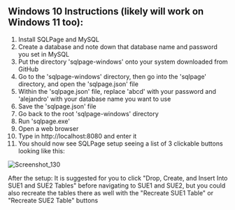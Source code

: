 ## Windows 10 Instructions (likely will work on Windows 11 too):
1. Install SQLPage and MySQL
2. Create a database and note down that database name and password you set in MySQL
3. Put the directory 'sqlpage-windows' onto your system downloaded from GitHub
4. Go to the 'sqlpage-windows' directory, then go into the 'sqlpage' directory, and open the 'sqlpage.json' file
5. Within the 'sqlpage.json' file, replace 'abcd' with your password and 'alejandro' with your database name you want to use
6. Save the 'sqlpage.json' file
7. Go back to the root 'sqlpage-windows' directory
8. Run 'sqlpage.exe'
9. Open a web browser
10. Type in http://localhost:8080 and enter it
11. You should now see SQLPage setup seeing a list of 3 clickable buttons looking like this:

![Screenshot_130](https://github.com/user-attachments/assets/1421fefd-225f-4607-b862-b9453f85b483)


After the setup:
It is suggested for you to click "Drop, Create, and Insert Into SUE1 and SUE2 Tables" before navigating to SUE1 and SUE2, but you could also recreate the tables there as well with the "Recreate SUE1 Table" or "Recreate SUE2 Table" buttons
